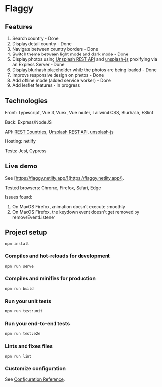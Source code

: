 # Flaggy

## Features
1. Search country - Done
2. Display detail country - Done
3. Navigate between country borders - Done
4. Switch theme between light mode and dark mode - Done
5. Display photos using [Unsplash REST API](https://unsplash.com/documentation) and [unsplash-js](https://github.com/unsplash/unsplash-js) proxifying via an Express Server - Done
6. Display blurhash placeholder while the photos are being loaded - Done
7. Improve responsive design on photos - Done
8. Add offline mode (added service worker) - Done
9. Add leaflet features - In progress

## Technologies

Front: Typescript, Vue 3, Vuex, Vue router, Tailwind CSS, Blurhash, ESlint

Back: Express/NodeJS

API: [REST Countries](https://restcountries.eu), [Unsplash REST API](https://unsplash.com/documentation), [unsplash-js](https://github.com/unsplash/unsplash-js)

Hosting: netlify

Tests: Jest, Cypress


## Live demo
See [https://flaggy.netlify.app/](https://flaggy.netlify.app/).

Tested browsers: Chrome, Firefox, Safari, Edge

Issues found:
  1. On MacOS Firefox, animation doesn't execute smoothly
  2. On MacOS Firefox, the keydown event doesn't get removed by removeEventListener

## Project setup
```
npm install
```

### Compiles and hot-reloads for development
```
npm run serve
```

### Compiles and minifies for production
```
npm run build
```

### Run your unit tests
```
npm run test:unit
```

### Run your end-to-end tests
```
npm run test:e2e
```

### Lints and fixes files
```
npm run lint
```

### Customize configuration
See [Configuration Reference](https://cli.vuejs.org/config/).
